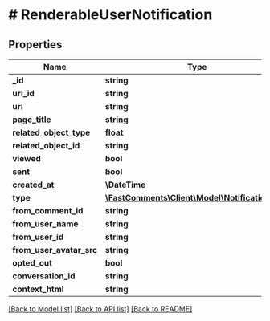 # # RenderableUserNotification

## Properties

Name | Type | Description | Notes
------------ | ------------- | ------------- | -------------
**_id** | **string** |  |
**url_id** | **string** |  |
**url** | **string** |  |
**page_title** | **string** |  | [optional]
**related_object_type** | **float** |  |
**related_object_id** | **string** |  |
**viewed** | **bool** |  |
**sent** | **bool** |  |
**created_at** | **\DateTime** |  |
**type** | [**\FastComments\Client\Model\NotificationType**](NotificationType.md) |  |
**from_comment_id** | **string** |  | [optional]
**from_user_name** | **string** |  |
**from_user_id** | **string** |  |
**from_user_avatar_src** | **string** |  | [optional]
**opted_out** | **bool** |  |
**conversation_id** | **string** |  | [optional]
**context_html** | **string** |  | [optional]

[[Back to Model list]](../../README.md#models) [[Back to API list]](../../README.md#endpoints) [[Back to README]](../../README.md)
